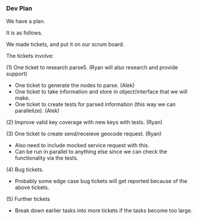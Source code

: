 <h3> Dev Plan </h3>


We have a plan.

It is as follows.

We made tickets, and put it on our scrum board.

The tickets involve:

(1) One ticket to research parse5. (Ryan will also research and provide support)
- One ticket to generate the nodes to parse. (Alek)
- One ticket to take information and store in object/interface that we will make.
- One ticket to create tests for parsed information (this way we can parallelize). (Alek)

(2) Improve valid key coverage with new keys with tests. (Ryan)

(3) One ticket to create send/receieve geocode request. (Ryan)
- Also need to include mocked service request with this.
- Can be run in parallel to anything else since we can check the functionality via the tests.

(4) Bug tickets.
- Probably some edge case bug tickets will get reported because of the above tickets.

(5) Further tickets
- Break down earlier tasks into more tickets if the tasks become too large.
